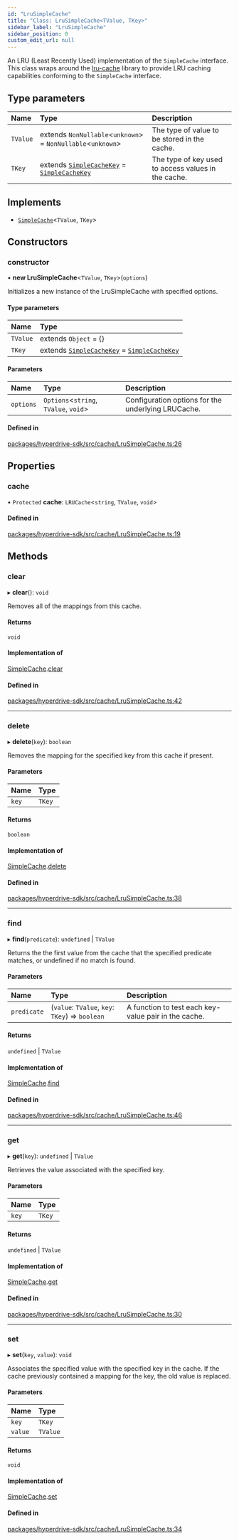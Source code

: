 ```yaml
---
id: "LruSimpleCache"
title: "Class: LruSimpleCache<TValue, TKey>"
sidebar_label: "LruSimpleCache"
sidebar_position: 0
custom_edit_url: null
---
```


An LRU (Least Recently Used) implementation of the `SimpleCache` interface.
This class wraps around the
[lru-cache](https://www.npmjs.com/package/lru-cache) library to provide LRU
caching capabilities conforming to the `SimpleCache` interface.

## Type parameters

| Name | Type | Description |
| :------ | :------ | :------ |
| `TValue` | extends `NonNullable`<`unknown`\> = `NonNullable`<`unknown`\> | The type of value to be stored in the cache. |
| `TKey` | extends [`SimpleCacheKey`](../modules.md#simplecachekey) = [`SimpleCacheKey`](../modules.md#simplecachekey) | The type of key used to access values in the cache. |

## Implements

- [`SimpleCache`](../interfaces/SimpleCache.md)<`TValue`, `TKey`\>

## Constructors

### constructor

• **new LruSimpleCache**<`TValue`, `TKey`\>(`options`)

Initializes a new instance of the LruSimpleCache with specified options.

#### Type parameters

| Name | Type |
| :------ | :------ |
| `TValue` | extends `Object` = {} |
| `TKey` | extends [`SimpleCacheKey`](../modules.md#simplecachekey) = [`SimpleCacheKey`](../modules.md#simplecachekey) |

#### Parameters

| Name | Type | Description |
| :------ | :------ | :------ |
| `options` | `Options`<`string`, `TValue`, `void`\> | Configuration options for the underlying LRUCache. |

#### Defined in

[packages/hyperdrive-sdk/src/cache/LruSimpleCache.ts:26](https://github.com/delvtech/hyperdrive-monorepo/blob/3e85835/packages/hyperdrive-sdk/src/cache/LruSimpleCache.ts#L26)

## Properties

### cache

• `Protected` **cache**: `LRUCache`<`string`, `TValue`, `void`\>

#### Defined in

[packages/hyperdrive-sdk/src/cache/LruSimpleCache.ts:19](https://github.com/delvtech/hyperdrive-monorepo/blob/3e85835/packages/hyperdrive-sdk/src/cache/LruSimpleCache.ts#L19)

## Methods

### clear

▸ **clear**(): `void`

Removes all of the mappings from this cache.

#### Returns

`void`

#### Implementation of

[SimpleCache](../interfaces/SimpleCache.md).[clear](../interfaces/SimpleCache.md#clear)

#### Defined in

[packages/hyperdrive-sdk/src/cache/LruSimpleCache.ts:42](https://github.com/delvtech/hyperdrive-monorepo/blob/3e85835/packages/hyperdrive-sdk/src/cache/LruSimpleCache.ts#L42)

___

### delete

▸ **delete**(`key`): `boolean`

Removes the mapping for the specified key from this cache if present.

#### Parameters

| Name | Type |
| :------ | :------ |
| `key` | `TKey` |

#### Returns

`boolean`

#### Implementation of

[SimpleCache](../interfaces/SimpleCache.md).[delete](../interfaces/SimpleCache.md#delete)

#### Defined in

[packages/hyperdrive-sdk/src/cache/LruSimpleCache.ts:38](https://github.com/delvtech/hyperdrive-monorepo/blob/3e85835/packages/hyperdrive-sdk/src/cache/LruSimpleCache.ts#L38)

___

### find

▸ **find**(`predicate`): `undefined` \| `TValue`

Returns the the first value from the cache that the specified predicate
matches, or undefined if no match is found.

#### Parameters

| Name | Type | Description |
| :------ | :------ | :------ |
| `predicate` | (`value`: `TValue`, `key`: `TKey`) => `boolean` | A function to test each key-value pair in the cache. |

#### Returns

`undefined` \| `TValue`

#### Implementation of

[SimpleCache](../interfaces/SimpleCache.md).[find](../interfaces/SimpleCache.md#find)

#### Defined in

[packages/hyperdrive-sdk/src/cache/LruSimpleCache.ts:46](https://github.com/delvtech/hyperdrive-monorepo/blob/3e85835/packages/hyperdrive-sdk/src/cache/LruSimpleCache.ts#L46)

___

### get

▸ **get**(`key`): `undefined` \| `TValue`

Retrieves the value associated with the specified key.

#### Parameters

| Name | Type |
| :------ | :------ |
| `key` | `TKey` |

#### Returns

`undefined` \| `TValue`

#### Implementation of

[SimpleCache](../interfaces/SimpleCache.md).[get](../interfaces/SimpleCache.md#get)

#### Defined in

[packages/hyperdrive-sdk/src/cache/LruSimpleCache.ts:30](https://github.com/delvtech/hyperdrive-monorepo/blob/3e85835/packages/hyperdrive-sdk/src/cache/LruSimpleCache.ts#L30)

___

### set

▸ **set**(`key`, `value`): `void`

Associates the specified value with the specified key in the cache. If the
cache previously contained a mapping for the key, the old value is
replaced.

#### Parameters

| Name | Type |
| :------ | :------ |
| `key` | `TKey` |
| `value` | `TValue` |

#### Returns

`void`

#### Implementation of

[SimpleCache](../interfaces/SimpleCache.md).[set](../interfaces/SimpleCache.md#set)

#### Defined in

[packages/hyperdrive-sdk/src/cache/LruSimpleCache.ts:34](https://github.com/delvtech/hyperdrive-monorepo/blob/3e85835/packages/hyperdrive-sdk/src/cache/LruSimpleCache.ts#L34)
